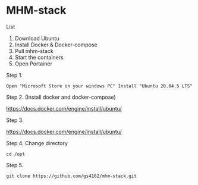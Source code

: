 
# MHM-stack 

List

1. Download Ubuntu
2. Install Docker & Docker-compose
3. Pull mhm-stack
4. Start the containers
5. Open Portainer

Step 1.

```
Open "Microsoft Store on your windows PC" Install "Ubuntu 20.04.5 LTS"
```

Step 2. (Install docker and docker-compose) 
 
https://docs.docker.com/engine/install/ubuntu/

Step 3. 

https://docs.docker.com/engine/install/ubuntu/


Step 4. Change directory 

```
cd /opt
```


Step 5.

```
git clone https://github.com/gs4162/mhm-stack.git
```
